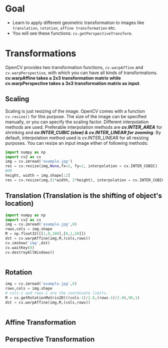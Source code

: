 # Goal
* Learn to apply different geometric transformation to images like `translation`, `rotation`, `affine transformation` etc.
* You will see these functions: `cv.getPerspectiveTransform`.
# Transformations
OpenCV provides two transformation functions, `cv.warpAffine` and `cv.warpPerspective`, with which you can have all kinds of transformations. **cv.warpAffine takes a 2x3 transformation matrix while cv.warpPerspective takes a 3x3 transformation matrix as input**.
## Scaling
Scaling is just resizing of the image. OpenCV comes with a function `cv.resize()` for this purpose. The size of the image can be specified manually, or you can specify the scaling factor. Different interpolation methods are used. Preferable interpolation methods are ***cv.INTER_AREA*** for shrinking and ***cv.INTER_CUBIC (slow) & cv.INTER_LINEAR for zooming***. By default, interpolation method used is cv.INTER_LINEAR for all resizing purposes. You can resize an input image either of following methods:
```python
import numpy as np
import cv2 as cv
img = cv.imread('example.jpg')
res = cv.resize(img,None,fx=2, fy=2, interpolation = cv.INTER_CUBIC)
#OR
height, width = img.shape[:2]
res = cv.resize(img,(2*width, 2*height), interpolation = cv.INTER_CUBIC)
```
## Translation (Translation is the shifting of object's location)
```python
import numpy as np
import cv2 as cv
img = cv.imread('example.jpg',0)
rows,cols = img.shape
M = np.float32([[1,0,100],[0,1,50]])
dst = cv.warpAffine(img,M,(cols,rows))
cv.imshow('img',dst)
cv.waitKey(0)
cv.destroyAllWindows()
```
![]()
## Rotation
```python
img = cv.imread('example.jpg',0)
rows,cols = img.shape
# cols-1 and rows-1 are the coordinate limits.
M = cv.getRotationMatrix2D(((cols-1)/2.0,(rows-1)/2.0),90,1)
dst = cv.warpAffine(img,M,(cols,rows))
```
![]()
## Affine Transformation
## Perspective Transformation
